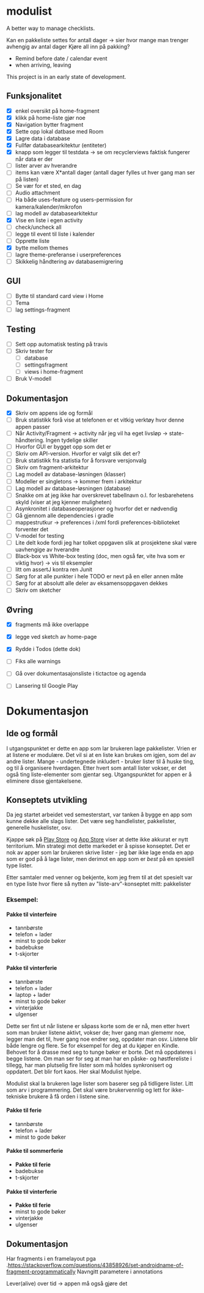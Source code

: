 # modulist
A better way to manage checklists.


Kan en pakkeliste settes for antall dager -> sier hvor mange man trenger avhengig av antal dager
Kjøre all inn på pakking?
* Remind before date / calendar event
* when arriving, leaving

This project is in an early state of development.

## Funksjonalitet
- [X] enkel oversikt på home-fragment
- [X] klikk på home-liste gjør noe
- [X] Navigation bytter fragment
- [X] Sette opp lokal datbase med Room
- [X] Lagre data i database
- [x] Fullfør databasearkitektur (entiteter)
- [X] knapp som legger til testdata -> se om recyclerviews faktisk fungerer når data er der
- [ ] lister arver av hverandre
- [ ] items kan være X*antall dager (antall dager fylles ut hver gang man ser på listen)
- [ ] Se vær for et sted, en dag
- [ ] Audio attachment
- [ ] Ha både uses-feature og users-permission for kamera/kalender/mikrofon
- [ ] lag modell av databasearkitektur
- [X] Vise en liste i egen activity
- [ ] check/uncheck all
- [ ] legge til event til liste i kalender
- [ ] Opprette liste
- [X] bytte mellom themes
- [ ] lagre theme-preferanse i userpreferences
- [ ] Skikkelig håndtering av databasemigrering
## GUI
- [ ] Bytte til standard card view i Home
- [ ] Tema
- [ ] lag settings-fragment
## Testing
- [ ] Sett opp automatisk testing på travis
- [ ] Skriv tester for
    - [ ] database
    - [ ] settingsfragment
    - [ ] views i home-fragment
- [ ] Bruk V-modell
## Dokumentasjon
- [X] Skriv om appens ide og formål
- [ ] Bruk statistikk forå vise at telefonen er et vitkig verktøy hvor denne appen passer
- [ ] Når Activity/Fragment -> activity når jeg vil ha eget livsløp -> state-håndtering. Ingen tydelige skiller
- [ ] Hvorfor GUI er bygget opp som det er
- [ ] Skriv om API-version. Hvorfor er valgt slik det er?
- [ ] Bruk statistikk fra statistia for å forsvare versjonvalg
- [ ] Skriv om fragment-arkitektur
- [ ] Lag modell av database-løsningen (klasser)
- [ ] Modeller er singletons -> kommer frem i arkitektur
- [ ] Lag modell av database-løsningen (database)
- [ ] Snakke om at jeg ikke har overskrevet tabellnavn o.l. for lesbarehetens skyld (viser at jeg kjenner muligheten)
- [ ] Asynkronitet i databaseoperasjoner og hvorfor det er nødvendig
- [ ] Gå gjennom alle dependencies i gradle
- [ ] mappestrutkur -> preferences i /xml fordi preferences-biblioteket forventer det
- [ ] V-model for testing
- [ ] Lite delt kode fordi jeg har tolket oppgaven slik at prosjektene skal være uavhengige av hverandre
- [ ] Black-box vs White-box testing (doc, men også før, vite hva som er viktig hvor) -> vis til eksempler
- [ ] litt om assertJ kontra ren Junit
- [ ] Sørg for at alle punkter i hele TODO er nevt på en eller annen måte
- [ ] Sørg for at absolutt alle deler av eksamensoppgaven dekkes
- [ ] Skriv om sketcher
## Øvring
- [X] fragments må ikke overlappe
- [X] legge ved sketch av home-page
- [X] Rydde i Todos (dette dok)
- [ ] Fiks alle warnings
- [ ] Gå over dokumentasajonsliste i tictactoe og agenda
- [ ] Lansering til Google Play


# Dokumentasjon

## Ide og formål
I utgangspunktet er dette en app som lar brukeren lage pakkelister. Vrien er at listene er modulære.
Det vil si at en liste kan brukes om igjen, som del av andre lister.
Mange - undertegnede inkludert - bruker lister til å huske ting, og til å organisere hverdagen.
Etter hvert som antall lister vokser, er det også ting liste-elementer som gjentar seg.
Utgangspunktet for appen er å eliminere disse gjentakelsene.

## Konseptets utvikling
Da jeg startet arbeidet ved semesterstart, var tanken å bygge en app som kunne dekke alle slags lister.
Det være seg handlelister, pakkelister, generelle huskelister, osv.

Kjappe søk på [Play Store](https://play.google.com/store/search?q=todo&c=apps) og [App Store](https://itunes.apple.com/us/app/wunderlist-to-do-list-tasks/id406644151?mt=8#see-all/customers-also-bought-apps) viser at
dette ikke akkurat er nytt territorium. Min strategi mot dette markedet er å spisse konseptet. Det er nok av apper som
lar brukeren skrive lister - jeg bør ikke lage enda en app som er god på å lage lister, men derimot en app som er _best_ på
en spesiell type lister.

Etter samtaler med venner og bekjente, kom jeg frem til at det spesielt var en type liste hvor flere så nytten av "liste-arv"-konseptet mitt:
pakkelister

### Eksempel:
#### Pakke til vinterfeire
* tannbørste
* telefon + lader
* minst to gode bøker
* badebukse
* t-skjorter

#### Pakke til vinterferie
* tannbørste
* telefon + lader
* laptop + lader
* minst to gode bøker
* vinterjakke
* ulgenser

Dette ser fint ut når listene er såpass korte som de er nå, men etter hvert som man bruker listene aktivt,
vokser de; hver gang man glememr noe, legger man det til, hver gang noe endrer seg, oppdater man osv. Listene
blir både lengre og flere. Se for eksempel for deg at du kjøper en Kindle. Behovet for å drasse med seg to
tunge bøker er borte. Det må oppdateres i begge listene. Om man ser for seg at man har en påske- og høstfereliste
i tillegg, har man plutselig fire lister som må holdes synkronisert og oppdatert. Det blir fort kaos.
Her skal Modulist hjelpe.

Modulist skal la brukeren lage lister som baserer seg på tidligere lister.
Litt som arv i programmering. Det skal være brukervennlig og lett for ikke-tekniske brukere å få orden i
listene sine.


#### Pakke til ferie
* tannbørste
* telefon + lader
* minst to gode bøker

#### Pakke til sommerferie
* __Pakke til ferie__
* badebukse
* t-skjorter

#### Pakke til vinterferie
* __Pakke til ferie__
* minst to gode bøker
* vinterjakke
* ulgenser


## Dokumentasjon
Har fragments i en framelayout pga .https://stackoverflow.com/questions/43858926/set-androidname-of-fragment-programmatically
Navngitt parametere i annotations


Lever(alive) over tid -> appen må også gjøre det
